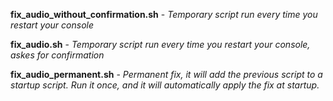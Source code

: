 **fix_audio_without_confirmation.sh** - *Temporary script run every time you restart your console*

**fix_audio.sh** - *Temporary script run every time you restart your console, askes for confirmation*

**fix_audio_permanent.sh** - *Permanent fix, it will add the previous script to a startup script. Run it once, and it will automatically apply the fix at startup.*
